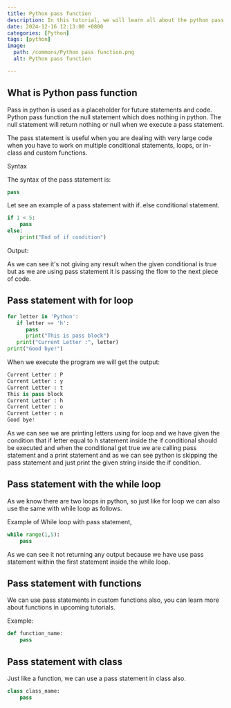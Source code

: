 ```yaml
---
title: Python pass function
description: In this tutorial, we will learn all about the python pass function.
date: 2024-12-16 12:13:00 +0800
categories: [Python]
tags: [python]
image:
  path: /commons/Python pass function.png
  alt: Python pass function 

---
```


## What is Python pass function 

Pass in python is used as a placeholder for future statements and code. Python pass function the null statement which does nothing in python. The null statement will return nothing or null when we execute a pass statement.

The pass statement is useful when you are dealing with very large code when you have to work on multiple conditional statements, loops, or in-class and custom functions.

<script type="text/javascript">
	atOptions = {
		'key' : 'f934c5057f4cfe34762901514605d248',
		'format' : 'iframe',
		'height' : 180,
		'width' : 800,
		'params' : {}
	};
</script>
<script type="text/javascript" src="https://www.highperformanceformat.com/f934c5057f4cfe34762901514605d248/invoke.js"></script>
Syntax

The syntax of the pass statement is:

```python
pass
```

Let see an example of a pass statement with if..else conditional statement.

```python
if 1 < 5:
    pass
else:
    print("End of if condition")
```

Output:

As we can see it's not giving any result when the given conditional is true but as we are using pass statement it is passing the flow to the next piece of code.


## Pass statement with for loop 

```python
for letter in 'Python': 
   if letter == 'h':
      pass
      print("This is pass block")
   print("Current Letter :", letter)
print("Good bye!")
```

When we execute the program we will get the output:

```python
Current Letter : P
Current Letter : y
Current Letter : t
This is pass block
Current Letter : h
Current Letter : o
Current Letter : n
Good bye!
```

As we can see we are printing letters using for loop and we have given the condition that if letter equal to h statement inside the if conditional should be executed and when the conditional get true we are calling pass statement and a print statement and as we can see python is skipping the pass statement and just print the given string inside the if condition.

<script type="text/javascript">
	atOptions = {
		'key' : 'f934c5057f4cfe34762901514605d248',
		'format' : 'iframe',
		'height' : 180,
		'width' : 800,
		'params' : {}
	};
</script>
<script type="text/javascript" src="https://www.highperformanceformat.com/f934c5057f4cfe34762901514605d248/invoke.js"></script>
## Pass statement with the while loop

As we know there are two loops in python, so just like for loop we can also use the same with while loop as follows.

Example of While loop with pass statement,

```python 
while range(1,5):  
	pass
```  
As we can see it not returning any output because we have use pass statement within the first statement inside the while loop.

## Pass statement with functions

We can use pass statements in custom functions also, you can learn more about functions in upcoming tutorials.

<script type="text/javascript">
	atOptions = {
		'key' : 'f934c5057f4cfe34762901514605d248',
		'format' : 'iframe',
		'height' : 180,
		'width' : 800,
		'params' : {}
	};
</script>
<script type="text/javascript" src="https://www.highperformanceformat.com/f934c5057f4cfe34762901514605d248/invoke.js"></script>
Example:

```python
def function_name:
	pass
```

## Pass statement with class

Just like a function, we can use a pass statement in class also.

```python
class class_name:
	pass
```

